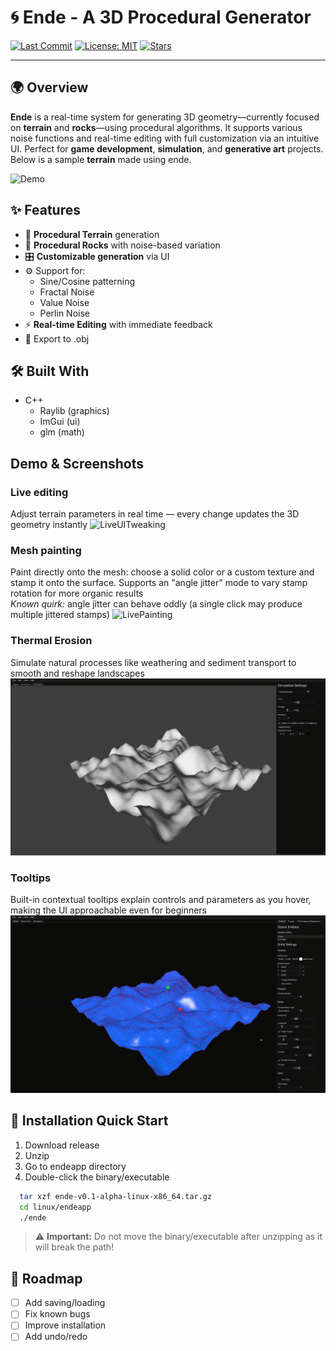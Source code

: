 # 🌀 Ende - A 3D Procedural Generator

[![Last Commit](https://img.shields.io/github/last-commit/tmikolaj/ende?style=flat-square)](https://github.com/tmikolaj/ende/commits/main)
[![License: MIT](https://img.shields.io/badge/License-MIT-blue.svg)](./LICENSE)
[![Stars](https://img.shields.io/github/stars/tmikolaj/ende?style=social)](https://github.com/tmikolaj/ende)

---

## 🌍 Overview

**Ende** is a real-time system for generating 3D geometry—currently focused on **terrain** and **rocks**—using procedural algorithms. It supports various noise functions and real-time editing with full customization via an intuitive UI. Perfect for **game development**, **simulation**, and **generative art** projects.
Below is a sample **terrain** made using ende.

![Demo](assets/readme/gifs/demo.gif)

## ✨ Features

- 🌄 **Procedural Terrain** generation
- 🧱 **Procedural Rocks** with noise-based variation
- 🎛️ **Customizable generation** via UI
- ⚙️ Support for:
    - Sine/Cosine patterning
    - Fractal Noise
    - Value Noise
    - Perlin Noise
- ⚡ **Real-time Editing** with immediate feedback
- 🚀 Export to .obj

## 🛠️ Built With

- C++
  - Raylib (graphics)
  - ImGui (ui)
  - glm (math)

## Demo & Screenshots

### Live editing
Adjust terrain parameters in real time — every change updates the 3D geometry instantly
![LiveUITweaking](assets/readme/gifs/uidemo.gif)

### Mesh painting
Paint directly onto the mesh: choose a solid color or a custom texture and stamp it onto the surface. Supports an "angle jitter" mode to vary stamp rotation for more organic results   
*Known quirk:* angle jitter can behave oddly (a single click may produce multiple jittered stamps)
![LivePainting](assets/readme/gifs/paintdemo.gif)

### Thermal Erosion
Simulate natural processes like weathering and sediment transport to smooth and reshape landscapes
![LiveThermalErosion](assets/readme/gifs/demothermalerosion.gif)

### Tooltips
Built-in contextual tooltips explain controls and parameters as you hover, making the UI approachable even for beginners
![LiveTooltips](assets/readme/gifs/demotooltips.gif)

## 🚀 Installation Quick Start

1. Download release
2. Unzip
3. Go to endeapp directory
4. Double-click the binary/executable
 ```bash
   tar xzf ende-v0.1-alpha-linux-x86_64.tar.gz
   cd linux/endeapp
   ./ende
   ```

> ⚠️ **Important:** Do not move the binary/executable after unzipping
> as it will break the path!

## 📅 Roadmap

- [ ] Add saving/loading
- [ ] Fix known bugs
- [ ] Improve installation
- [ ] Add undo/redo